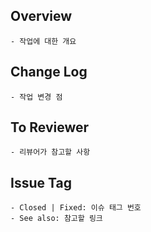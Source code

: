 ## Overview
    - 작업에 대한 개요
    
## Change Log
    - 작업 변경 점
    
## To Reviewer
    - 리뷰어가 참고할 사항
    
## Issue Tag
    - Closed | Fixed: 이슈 태그 번호
    - See also: 참고할 링크